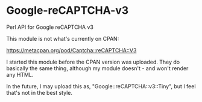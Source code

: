 # Google-reCAPTCHA-v3
Perl API for Google reCAPTCHA v3

This module is not what's currently on CPAN: 

https://metacpan.org/pod/Captcha::reCAPTCHA::V3

I started this module before the CPAN version was uploaded. They do basically the same thing, although my module doesn't - and won't render any HTML. 

In the future, I may upload this as, "Google::reCAPTCHA::v3::Tiny", but I feel that's not in the best style. 

